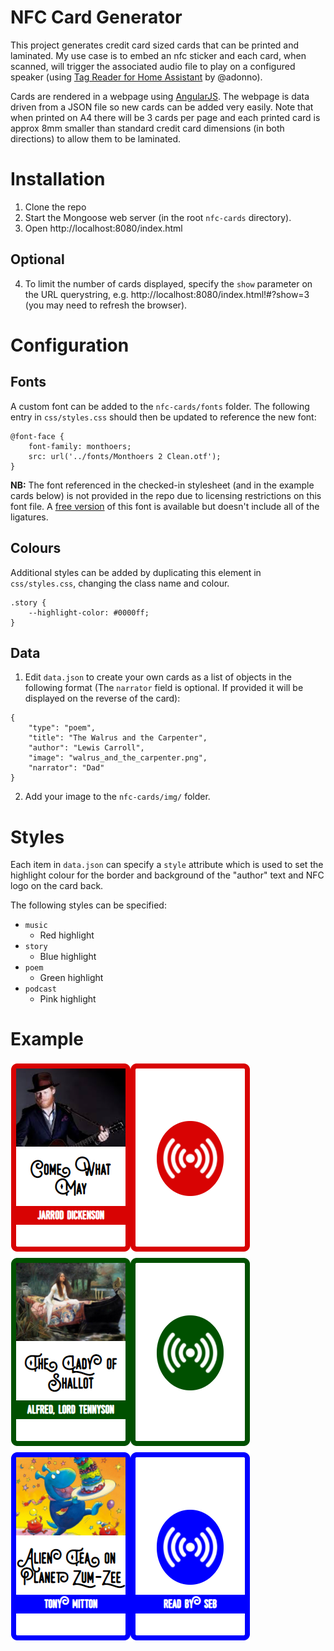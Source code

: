 # NFC Card Generator
This project generates credit card sized cards that can be printed and laminated. My use case is to embed an nfc sticker and each card, when scanned, will trigger the associated audio file to play on a configured speaker (using [Tag Reader for Home Assistant](https://github.com/adonno/tagreader)  by @adonno).

Cards are rendered in a webpage using [AngularJS](https://angularjs.org/). The webpage is data driven from a JSON file so new cards can be added very easily. Note that when printed on A4 there will be 3 cards per page and each printed card is approx 8mm smaller than standard credit card dimensions (in both directions) to allow them to be laminated.

# Installation
1. Clone the repo
2. Start the Mongoose web server (in the root `nfc-cards` directory).
3. Open http://localhost:8080/index.html

## Optional
4. To limit the number of cards displayed, specify the `show` parameter on the URL querystring, e.g. http://localhost:8080/index.html!#?show=3 (you may need to refresh the browser).

# Configuration
## Fonts
A custom font can be added to the `nfc-cards/fonts` folder. The following entry in `css/styles.css` should then be updated to reference the new font:
```
@font-face {
    font-family: monthoers;
    src: url('../fonts/Monthoers 2 Clean.otf');
}
```
**NB:** The font referenced in the checked-in stylesheet (and in the example cards below) is not provided in the repo due to licensing restrictions on this font file. A [free version](https://www.dafont.com/swistblnk-monthoers.font) of this font is available but doesn't include all of the ligatures.

## Colours
Additional styles can be added by duplicating this element in `css/styles.css`, changing the class name and colour.
```
.story {
    --highlight-color: #0000ff;
}
```

## Data
1. Edit `data.json` to create your own cards as a list of objects in the following format (The `narrator` field is optional. If provided it will be displayed on the reverse of the card):
```
{
    "type": "poem",
    "title": "The Walrus and the Carpenter",
    "author": "Lewis Carroll",
    "image": "walrus_and_the_carpenter.png",
    "narrator": "Dad"
}
```
2. Add your image to the `nfc-cards/img/` folder.

# Styles
Each item in `data.json` can specify a `style` attribute which is used to set the highlight colour for the border and background of the "author" text and NFC logo on the card back.

The following styles can be specified:
* `music`
  * Red highlight
* `story`
  * Blue highlight
* `poem`
  * Green highlight
* `podcast`
  * Pink highlight

# Example
![Example cards](img/example.png)
